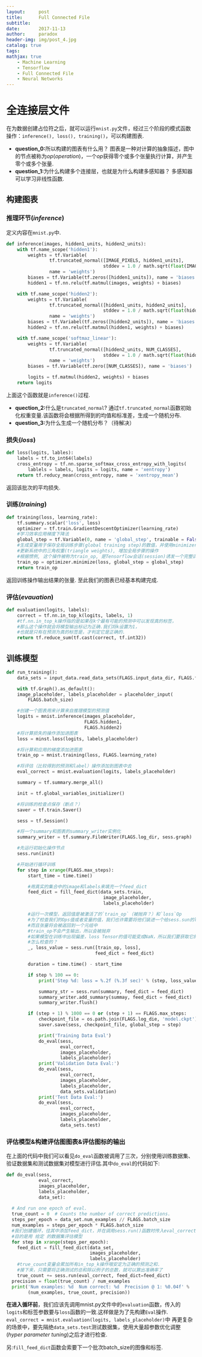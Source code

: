 ```yaml
---
layout:     post
title:      Full Connected File
subtitle:   
date:       2017-11-13
author:     paradox
header-img: img/post_4.jpg
catalog: true
tags:
mathjax: true
    - Machine Learning 
    - Tensorflow
    - Full Connected File
    - Neural Networks
---
```


# 全连接层文件
在为数据创建占位符之后，就可以运行`mnist.py`文件，经过三个阶段的模式函数操作：`inference(), loss(), training()`，可以构建图表.

- <b>question_0:</b>所以构建的图表有什么用？
  图表是一种对计算的抽象描述，图中的节点被称为$op(operation)$，一个$op$获得零个或多个张量执行计算，并产生零个或多个张量.
- <b>question_1:</b>为什么构建多个连接层，也就是为什么构建多感知器？
  多感知器可以学习非线性函数.

## 构建图表
### 推理环节$(inference)$
定义内容在`mnist.py`中.
```python
def inference(images, hidden1_units, hidden2_units):
    with tf.name_scope('hidden1'):
        weights = tf.Variable(
                tf.truncated_normal([IMAGE_PIXELS, hidden1_units],
                                    stddev = 1.0 / math.sqrt(float(IMAGE_PIXEELS))),
                name = 'weights')
        biases = tf.Variable(tf.zeros([hidden1_units]), name = 'biases')
        hidden1 = tf.nn.relu(tf.matmul(images, weights) + biases)

    with tf.name_scope('hidden2'):
        weights = tf.Variable(
                tf.truncated_normal([hidden1_units, hidden2_units],
                                    stddev = 1.0 / math.sqrt(float(hidden_units))),
                name = 'weights')
        biases = tf.Variabel(tf.zeros([hidden2_units]), name = 'biases')
        hidden2 = tf.nn.relu(tf.matmul(hidden1, weights) + biases)

    with tf.name_scope('softmaz_linear'):
        weights = tf.Variable(
                tf.truncated_normal([hidden2_units, NUM_CLASSES],
                                    stddev = 1.0 / math.sqrt(float(hidden2_units))),
                name = 'weights')
        biases = tf.Variable(tf.zero([NUM_CLASSES]), name = 'biases')

        logits = tf.matmul(hidden2, weights) + biases
    return logits                
```
上面这个函数就是`inference()`过程.

- <b>quection_2:</b>什么是`truncated_normal`?
  通过`tf.truncated_normal`函数初始化权重变量.该函数将会根据所得到的均值和标准差，生成一个随机分布.
- <b>question_3:</b>为什么生成一个随机分布？（待解决）

### 损失$(loss)$
```python
def loss(logits, lables):
    labels = tf.to_int64(labels)
    cross_entropy = tf.nn.sparse_softmax_cross_entropy_with_logits(
        lablels = labels, logits = logits, name = 'xentropy')
    return tf.reducy_mean(cross_entropy, name = 'xentropy_mean')
```
返回该批次的平均损失.

### 训练$(training)$
```python
def training(loss, learning_rate):
    tf.summary.scalar('loss', loss)
    optimizer = tf.train.GradientDescentOptimizer(learning_rate)
    #学习效率应用梯度下降法
    global_step = tf.Variable(0, name = 'global_step', trainable = False)#初始化
    #生成变量用于保存全局训练步骤(global training step)的数值，并使用minimizer()函数
    #更新系统中的三角权重(triangle weights), 增加全局步骤的操作 
    #根据惯例, 这个操作被称为train_op, 是Tensorflow会话(session)诱发一个完整训练步骤所必须运行的操作.
    train_op = optimizer.minimize(loss, global_step = global_step)
    return train_op
```
返回训练操作输出结果的张量.
至此我们的图表已经基本构建完成.

### 评估$(evauation)$
```python
def evaluation(logits, labels):
    correct = tf.nn.in_top_k(logits, labels, 1)
    #tf.nn.in_top_k操作指的是如果在k个最有可能的预测中可以发现真的标签，
    #那么这个操作就会将模型输出标记为正确.我们将k设置为1，
    #也就是只有在预测为真的标签是，才判定它是正确的.
    return tf.reduce_sum(tf.cast(correct, tf.int32))
```

## 训练模型
```python
def run_training():
    data_sets = input_data.read_data_sets(FLAGS.input_data_dir, FLAGS.fake_data)

    with tf.Graph().as_default():
    image_placeholder, labels_placeholder = placeholder_input(
        FLAGS.batch_size)

    #创建一个图表用来计算来自推理模型的预测值
    logits = mnist.inference(images_placeholder,
                             FLAGS.hidden1,
                             FLAGS.hidden2)
    #将计算损失的操作添加进图表
    loss = minst.loss(logits, labels_placeholder)

    #将计算和应用的梯度添加进图表
    train_op = mnist.training(loss, FLAGS.learning_rate)

    #将评估（比较得到的预测和label）操作添加到图表中去
    eval_correct = mnist.evaluation(logits, labels_placeholder)

    summary = tf.summary.merge_all()

    init = tf.global_variables_initializer()

    #将训练的检查点保存（断点？）
    saver = tf.train.Saver()

    sess = tf.Session()

    #将一个summary和图表的summary_writer实例化
    summary_writer = tf.summary.FileWriter(FLAGS.log_dir, sess.graph)

    #先运行初始化操作节点
    sess.run(init)

    #开始进行循环训练
    for step in xrange(FLAGS.max_steps):
        start_time = time.time()

        #用真实的集合中的image和labels来填充一个feed_dict
        feed_dict = fill_feed_dict(data_sets.train,
                                    image_placeholder,
                                    labels_placeholder)

        #运行一次模型，返回值是被激活了的`train_op`（被抛弃？）和`loss`Op
        #为了检查我们的Ops值或者变量的值，我们也许需要将他们装进一个给sess.sun的list
        #而且张量将会被返回到一个元组中
        #train_op不会产生输出，所以会被抛弃
        #如果模型在训练中出现偏差，loss Tensor的值可能变成NaN，所以我们要获取它的值并记录
        #怎么检查的？
        _, loss_value = sess.run([train_op, loss], 
                                 feed_dict = feed_dict)

        duration = time.time() - start_time

        if step % 100 == 0:
            print('Step %d: loss = %.2f (%.3f sec)' % (step, loss_value, duration))

            summary_str = sess.run(summary, feed_dict = feed_dict)
            summary_writer.add_summary(summay, feed_dict = feed_dict)
            summary_writer.flush()

        if (step + 1) % 1000 == 0 or (step + 1) == FLAGS.max_steps:
            checkpoint_file = os.path.join(FLAGS.log_die, 'model.ckpt')
            saver.save(sess, checkpoint_file, global_step = step)

            print('Training Data Eval')
            do_eval(sess,
                    eval_correct,
                    images_placeholder,
                    labels_placeholder)
            print('Validation Data Eval:')
            do_eval(sess,
                    eval_correct,
                    images_placeholder,
                    labels_placeholder,
                    data_sets.validation)
            print('Test Data Eval:')
            do_eval(sess,
                    eval_correct,
                    images_placeholder,
                    labels_placeholder,
                    data_sets.test)
```

### 评估模型&构建评估图图表&评估图标的输出
在上面的代码中我们可以看见`do_eval`函数被调用了三次，分别使用训练数据集、验证数据集和测试数据集对模型进行评估.其中`do_eval`的代码如下:
```python
def do_eval(sess,
            eval_correct,
            images_placeholder,
            labels_placeholder,
            data_set):
 
  # And run one epoch of eval.
  true_count = 0  # Counts the number of correct predictions.
  steps_per_epoch = data_set.num_examples // FLAGS.batch_size
  num_examples = steps_per_epoch * FLAGS.batch_size
  #我们创建循环，往其中添加feed_dict，并在调用sess.run()函数时传入eval_correct操作，
  #目的是用 给定 的数据集评估模型
  for step in xrange(steps_per_epoch):
    feed_dict = fill_feed_dict(data_set,
                               images_placeholder,
                               labels_placeholder)
    #true_count变量会累加所有in_top_k操作哦安定为正确的预测之和.
    #接下来，只需要将正确测试的总和除以例子的总数，就可以算出准确率了
    true_count += sess.run(eval_correct, feed_dict=feed_dict)
  precision = float(true_count) / num_examples
  print('Num examples: %d  Num correct: %d  Precision @ 1: %0.04f' %
        (num_examples, true_count, precision))
```
<b>在进入循环前</b>，我们应该先调用mnist.py文件中的`evaluation`函数，传入的`logits`和标签参数要与`loss`函数的一致.这样做是为了先构建`Eval`操作.
`eval_correct = mnist.evaluation(logits, labels_placeholder)`中
再更复杂的场景中，要先隔绝`data_sets.test`测试数据集，使用大量超参数优化调整$(hyper\ parameter\  tuning)$之后才进行检查.

另:`fill_feed_dict`函数会索要下一个批次batch_size的图像和标签.

